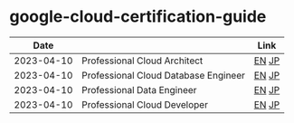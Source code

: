 # google-cloud-certification-guide

| Date       |                                      | Link                                                                                              |
| ---------- | ------------------------------------ | ------------------------------------------------------------------------------------------------- |
| 2023-04-10 | Professional Cloud Architect         | [EN](professional_cloud_architect/en.md) [JP](professional_cloud_architect/jp.md)                 |
| 2023-04-10 | Professional Cloud Database Engineer | [EN](professional_cloud_database_engineer/en.md) [JP](professional_cloud_database_engineer/jp.md) |
| 2023-04-10 | Professional Data Engineer           | [EN](professional_data_engineer/en.md) [JP](professional_data_engineer/jp.md)                     |
| 2023-04-10 | Professional Cloud Developer         | [EN](professional_cloud_developer/en.md) [JP](professional_cloud_developer/jp.md)                 |
